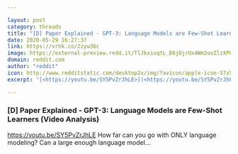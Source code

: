 ```yaml
---

layout: post
category: threads
title: "[D] Paper Explained - GPT-3: Language Models are Few-Shot Learners (Video Analysis)"
date: 2020-05-29 16:27:37
link: https://vrhk.co/2zyw36c
image: https://external-preview.redd.it/TlJkxiuqtL_B8jOjrUx4Wm2ovZlzXPQi2wKyPvE8KTY.jpg?width=480&height=251.308900524&auto=webp&crop=480:251.308900524,smart&s=6e1394fdfd8c2bc6f9992e24d0ef6d5cea5cc30b
domain: reddit.com
author: "reddit"
icon: http://www.redditstatic.com/desktop2x/img/favicon/apple-icon-57x57.png
excerpt: "[<https://youtu.be/SY5PvZrJhLE>](<https://youtu.be/SY5PvZrJhLE>) How far can you go with ONLY language modeling? Can a large enough language model..."

---
```


### [D] Paper Explained - GPT-3: Language Models are Few-Shot Learners (Video Analysis)

[<https://youtu.be/SY5PvZrJhLE>](<https://youtu.be/SY5PvZrJhLE>) How far can you go with ONLY language modeling? Can a large enough language model...